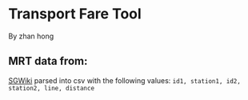 # Transport Fare Tool
By zhan hong

## MRT data from:

[SGWiki](https://sgwiki.com/wiki/List_of_Distance_between_Stations)
parsed into csv with the following values:
`id1, station1, id2, station2, line, distance`


